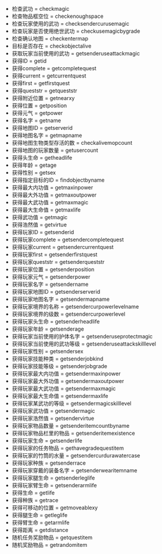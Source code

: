 * 检查武功 = checkmagic
* 检查物品框空位 = checkenoughspace
* 检查玩家使用的武功 = checksendercurusemagic
* 检查玩家是否使用绝世武功 = checkusemagicbygrade
* 检查确认地图 = checkentermap
* 目标是否存在 = checkobjectalive
* 获取玩家当前使用的武功 = getsenderuseattackmagic
* 获得ID = getid
* 获得complete = getcompletequest
* 获得current = getcurrentquest
* 获得first = getfirstquest
* 获得queststr = getqueststr
* 获得附近位置 = getnearxy
* 获得位置 = getposition
* 获得元气 = getpower
* 获得名字 = getname
* 获得地图ID = getserverid
* 获得地图名字 = getmapname
* 获得地图生物类型存活的数 = checkalivemopcount
* 获得地图的玩家数量 = getusercount
* 获得头生命 = getheadlife
* 获得年龄 = getage
* 获得性别 = getsex
* 获得指定目标的ID = findobjectbyname
* 获得最大内功值 = getmaxinpower
* 获得最大外功值 = getmaxoutpower
* 获得最大武功值 = getmaxmagic
* 获得最大生命值 = getmaxlife
* 获得武功值 = getmagic
* 获得浩然值 = getvirtue
* 获得玩家ID = getsenderid
* 获得玩家complete = getsendercompletequest
* 获得玩家current = getsendercurrentquest
* 获得玩家first = getsenderfirstquest
* 获得玩家queststr = getsenderqueststr
* 获得玩家位置 = getsenderposition
* 获得玩家元气 = getsenderpower
* 获得玩家名字 = getsendername
* 获得玩家地图ID = getsenderserverid
* 获得玩家地图名字 = getsendermapname
* 获得玩家境界的名称 = getsendercurpowerlevelname
* 获得玩家境界的级数 = getsendercurpowerlevel
* 获得玩家头生命 = getsenderheadlife
* 获得玩家年龄 = getsenderage
* 获得玩家当前使用的护体名字 = getsenderuseprotectmagic
* 获得玩家当前使用的武功等级 = getsenderuseattackskilllevel
* 获得玩家性别 = getsendersex
* 获得玩家技能种类 = getsenderjobkind
* 获得玩家技能等级 = getsenderjobgrade
* 获得玩家最大内功值 = getsendermaxinpower
* 获得玩家最大外功值 = getsendermaxoutpower
* 获得玩家最大武功值 = getsendermaxmagic
* 获得玩家最大生命值 = getsendermaxlife
* 获得玩家某武功的等级 = getsendermagicskilllevel
* 获得玩家武功值 = getsendermagic
* 获得玩家浩然值 = getsendervirtue
* 获得玩家物品数量 = getsenderitemcountbyname
* 获得玩家物品栏里的物品 = getsenderitemexistence
* 获得玩家生命 = getsenderlife
* 获得玩家的任务物品 = gethavegradequestitem
* 获得玩家的竹筒的水量 = getsendercurdurawatercase
* 获得玩家种族 = getsenderrace
* 获得玩家穿戴的装备名字 = getsenderwearitemname
* 获得玩家腿生命 = getsenderleglife
* 获得玩家臂生命 = getsenderarmlife
* 获得生命 = getlife
* 获得种族 = getrace
* 获得可移动的位置 = getmoveablexy
* 获得腿生命 = getleglife
* 获得臂生命 = getarmlife
* 获得距离 = getdistance
* 随机任务奖励物品 = getquestitem
* 随机奖励物品 = getrandomitem
